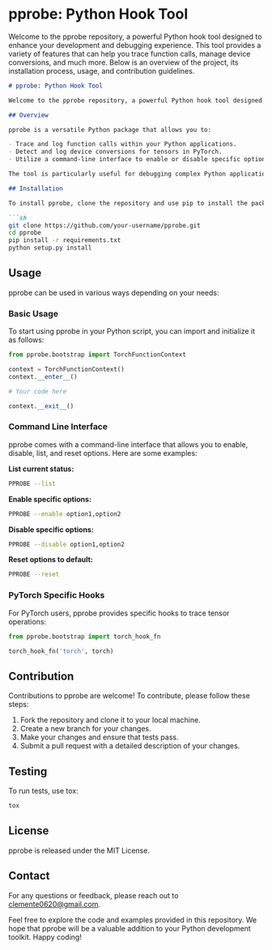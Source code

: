 # pprobe: Python Hook Tool

Welcome to the pprobe repository, a powerful Python hook tool designed to enhance your development and debugging experience. This tool provides a variety of features that can help you trace function calls, manage device conversions, and much more. Below is an overview of the project, its installation process, usage, and contribution guidelines.

```markdown
# pprobe: Python Hook Tool

Welcome to the pprobe repository, a powerful Python hook tool designed to enhance your development and debugging experience. This tool provides a variety of features that can help you trace function calls, manage device conversions, and much more. Below is an overview of the project, its installation process, usage, and contribution guidelines.

## Overview

pprobe is a versatile Python package that allows you to:

- Trace and log function calls within your Python applications.
- Detect and log device conversions for tensors in PyTorch.
- Utilize a command-line interface to enable or disable specific options.

The tool is particularly useful for debugging complex Python applications, especially those involving deep learning frameworks like PyTorch.

## Installation

To install pprobe, clone the repository and use pip to install the package and its dependencies:

```sh
git clone https://github.com/your-username/pprobe.git
cd pprobe
pip install -r requirements.txt
python setup.py install
```

## Usage

pprobe can be used in various ways depending on your needs:

### Basic Usage

To start using pprobe in your Python script, you can import and initialize it as follows:

```python
from pprobe.bootstrap import TorchFunctionContext

context = TorchFunctionContext()
context.__enter__()

# Your code here

context.__exit__()
```

### Command Line Interface

pprobe comes with a command-line interface that allows you to enable, disable, list, and reset options. Here are some examples:

**List current status:**

```sh
PPROBE --list
```

**Enable specific options:**

```sh
PPROBE --enable option1,option2
```

**Disable specific options:**

```sh
PPROBE --disable option1,option2
```

**Reset options to default:**

```sh
PPROBE --reset
```

### PyTorch Specific Hooks

For PyTorch users, pprobe provides specific hooks to trace tensor operations:

```python
from pprobe.bootstrap import torch_hook_fn

torch_hook_fn('torch', torch)
```

## Contribution

Contributions to pprobe are welcome! To contribute, please follow these steps:

1. Fork the repository and clone it to your local machine.
2. Create a new branch for your changes.
3. Make your changes and ensure that tests pass.
4. Submit a pull request with a detailed description of your changes.

## Testing

To run tests, use tox:

```sh
tox
```

## License

pprobe is released under the MIT License.

## Contact

For any questions or feedback, please reach out to [clemente0620@gmail.com](mailto:clemente0620@gmail.com).

Feel free to explore the code and examples provided in this repository. We hope that pprobe will be a valuable addition to your Python development toolkit. Happy coding!
```



